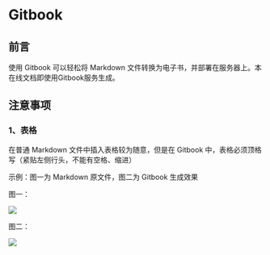 # Gitbook

## 前言

使用 Gitbook 可以轻松将 Markdown 文件转换为电子书，并部署在服务器上。本在线文档即使用Gitbook服务生成。

## 注意事项

### 1、表格

在普通 Markdown 文件中插入表格较为随意，但是在 Gitbook 中，表格必须顶格写（紧贴左侧行头，不能有空格、缩进）

示例：图一为 Markdown 原文件，图二为 Gitbook 生成效果

图一：

![](https://s1.ax1x.com/2020/08/08/a56T8H.png)

图二：

![](https://s1.ax1x.com/2020/08/08/a56OqP.png)

